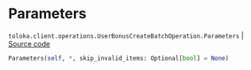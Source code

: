 # Parameters
`toloka.client.operations.UserBonusCreateBatchOperation.Parameters` | [Source code](https://github.com/Toloka/toloka-kit/blob/v0.1.25/src/client/operations.py#L363)

```python
Parameters(self, *, skip_invalid_items: Optional[bool] = None)
```

